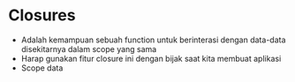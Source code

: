 # Closures
- Adalah kemampuan sebuah function untuk berinterasi dengan data-data disekitarnya dalam scope yang sama
- Harap gunakan fitur closure ini dengan bijak saat kita membuat aplikasi
- Scope data 